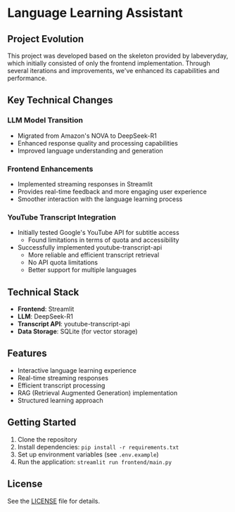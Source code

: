 # Language Learning Assistant

## Project Evolution

This project was developed based on the skeleton provided by labeveryday, which initially consisted of only the frontend implementation. Through several iterations and improvements, we've enhanced its capabilities and performance.

## Key Technical Changes

### LLM Model Transition
- Migrated from Amazon's NOVA to DeepSeek-R1
- Enhanced response quality and processing capabilities
- Improved language understanding and generation

### Frontend Enhancements
- Implemented streaming responses in Streamlit
- Provides real-time feedback and more engaging user experience
- Smoother interaction with the language learning process

### YouTube Transcript Integration
- Initially tested Google's YouTube API for subtitle access
  - Found limitations in terms of quota and accessibility
- Successfully implemented youtube-transcript-api
  - More reliable and efficient transcript retrieval
  - No API quota limitations
  - Better support for multiple languages

## Technical Stack

- **Frontend**: Streamlit
- **LLM**: DeepSeek-R1
- **Transcript API**: youtube-transcript-api
- **Data Storage**: SQLite (for vector storage)

## Features

- Interactive language learning experience
- Real-time streaming responses
- Efficient transcript processing
- RAG (Retrieval Augmented Generation) implementation
- Structured learning approach

## Getting Started

1. Clone the repository
2. Install dependencies: `pip install -r requirements.txt`
3. Set up environment variables (see `.env.example`)
4. Run the application: `streamlit run frontend/main.py`

## License

See the [LICENSE](LICENSE) file for details.